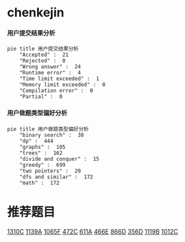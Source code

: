 # chenkejin

<!-- tabs:start -->



#### **用户提交结果分析**

```mermaid
pie title 用户提交结果分析
    "Accepted" :  21
    "Rejected" :  0
    "Wrong answer" :  24
    "Runtime error" :  4
    "Time limit exceeded" :  1
    "Memory limit exceeded" :  0
    "Compilation error" :  0
    "Partial" :  0
```

#### **用户做题类型偏好分析**

```mermaid
pie title 用户做题类型偏好分析
    "binary search" :  38
    "dp" :  444
    "graphs" :  105
    "trees" :  162
    "divide and conquer" :  15
    "greedy" :  699
    "two pointers" :  20
    "dfs and similar" :  172
    "math" :  172
```



<!-- tabs:end -->
# 推荐题目
[1310C](https://codeforces.com/contest/1310/problem/C)
[1139A](https://codeforces.com/contest/1139/problem/A)
[1065F](https://codeforces.com/contest/1065/problem/F)
[472C](https://codeforces.com/contest/472/problem/C)
[611A](https://codeforces.com/contest/611/problem/A)
[466E](https://codeforces.com/contest/466/problem/E)
[866D](https://codeforces.com/contest/866/problem/D)
[356D](https://codeforces.com/contest/356/problem/D)
[1119B](https://codeforces.com/contest/1119/problem/B)
[1012C](https://codeforces.com/contest/1012/problem/C)
